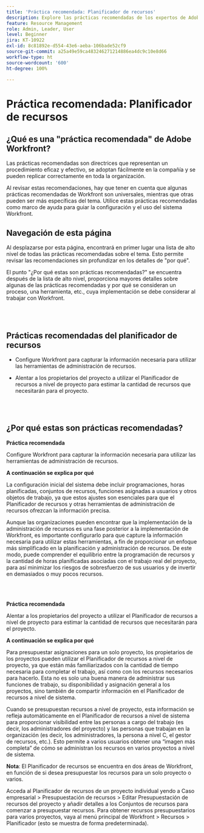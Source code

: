 ```yaml
---
title: 'Práctica recomendada: Planificador de recursos'
description: Explore las prácticas recomendadas de los expertos de Adobe Workfront sobre la configuración, administración y uso del planificador de recursos de Workfront.
feature: Resource Management
role: Admin, Leader, User
level: Beginner
jira: KT-10922
exl-id: 8c81892e-d554-43e6-aeba-106bade52cf9
source-git-commit: a25a49e59ca483246271214886ea4dc9c10e8d66
workflow-type: ht
source-wordcount: '600'
ht-degree: 100%

---
```


# Práctica recomendada: Planificador de recursos

## ¿Qué es una &quot;práctica recomendada&quot; de Adobe Workfront?

Las prácticas recomendadas son directrices que representan un procedimiento eficaz y efectivo, se adoptan fácilmente en la compañía y se pueden replicar correctamente en toda la organización.

Al revisar estas recomendaciones, hay que tener en cuenta que algunas prácticas recomendadas de Workfront son universales, mientras que otras pueden ser más específicas del tema. Utilice estas prácticas recomendadas como marco de ayuda para guiar la configuración y el uso del sistema Workfront.

## Navegación de esta página

Al desplazarse por esta página, encontrará en primer lugar una lista de alto nivel de todas las prácticas recomendadas sobre el tema. Esto permite revisar las recomendaciones sin profundizar en los detalles de &quot;por qué&quot;.

El punto &quot;¿Por qué estas son prácticas recomendadas?&quot; se encuentra después de la lista de alto nivel, proporciona mayores detalles sobre algunas de las prácticas recomendadas y por qué se consideran un proceso, una herramienta, etc., cuya implementación se debe considerar al trabajar con Workfront.

</br>
</br>

## Prácticas recomendadas del planificador de recursos

* Configure Workfront para capturar la información necesaria para utilizar las herramientas de administración de recursos.

* Alentar a los propietarios del proyecto a utilizar el Planificador de recursos a nivel de proyecto para estimar la cantidad de recursos que necesitarán para el proyecto.

</br>
</br>

## ¿Por qué estas son prácticas recomendadas?

**Práctica recomendada**

Configure Workfront para capturar la información necesaria para utilizar las herramientas de administración de recursos.

**A continuación se explica por qué**

La configuración inicial del sistema debe incluir programaciones, horas planificadas, conjuntos de recursos, funciones asignadas a usuarios y otros objetos de trabajo, ya que estos ajustes son esenciales para que el Planificador de recursos y otras herramientas de administración de recursos ofrezcan la información precisa.

Aunque las organizaciones pueden encontrar que la implementación de la administración de recursos es una fase posterior a la implementación de Workfront, es importante configurarlo para que capture la información necesaria para utilizar estas herramientas, a fin de proporcionar un enfoque más simplificado en la planificación y administración de recursos. De este modo, puede comprender el equilibrio entre la programación de recursos y la cantidad de horas planificadas asociadas con el trabajo real del proyecto, para así minimizar los riesgos de sobresfuerzo de sus usuarios y de invertir en demasiados o muy pocos recursos.

</br>
</br>

**Práctica recomendada**

Alentar a los propietarios del proyecto a utilizar el Planificador de recursos a nivel de proyecto para estimar la cantidad de recursos que necesitarán para el proyecto.

**A continuación se explica por qué**

Para presupuestar asignaciones para un solo proyecto, los propietarios de los proyectos pueden utilizar el Planificador de recursos a nivel de proyecto, ya que están más familiarizados con la cantidad de tiempo necesaria para completar el trabajo, así como con los recursos necesarios para hacerlo. Esta no es solo una buena manera de administrar sus funciones de trabajo, su disponibilidad y asignación general a los proyectos, sino también de compartir información en el Planificador de recursos a nivel de sistema.

Cuando se presupuestan recursos a nivel de proyecto, esta información se refleja automáticamente en el Planificador de recursos a nivel de sistema para proporcionar visibilidad entre las personas a cargo del trabajo (es decir, los administradores del proyecto) y las personas que trabajan en la organización (es decir, los administradores, la persona a nivel C, el gestor de recursos, etc.). Esto permite a varios usuarios obtener una “imagen más completa” de cómo se administran los recursos en varios proyectos a nivel de sistema.

**Nota**: El Planificador de recursos se encuentra en dos áreas de Workfront, en función de si desea presupuestar los recursos para un solo proyecto o varios.

Acceda al Planificador de recursos de un proyecto individual yendo a Caso empresarial > Presupuestación de recursos > Editar Presupuestación de recursos del proyecto y añadir detalles a los Conjuntos de recursos para comenzar a presupuestar recursos.
Para obtener recursos presupuestarios para varios proyectos, vaya al menú principal de Workfront > Recursos > Planificador (esto se muestra de forma predeterminada).
